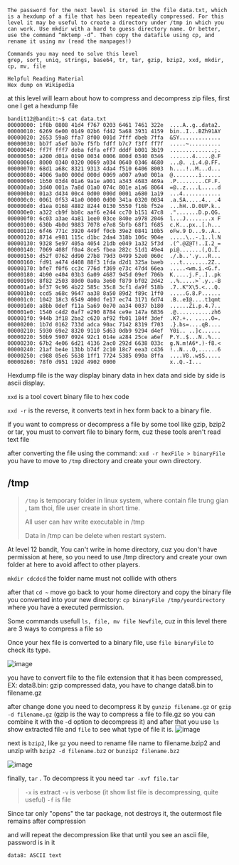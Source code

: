 ```
The password for the next level is stored in the file data.txt, which is a hexdump of a file that has been repeatedly compressed. For this level it may be useful to create a directory under /tmp in which you can work. Use mkdir with a hard to guess directory name. Or better, use the command “mktemp -d”. Then copy the datafile using cp, and rename it using mv (read the manpages!)

Commands you may need to solve this level
grep, sort, uniq, strings, base64, tr, tar, gzip, bzip2, xxd, mkdir, cp, mv, file

Helpful Reading Material
Hex dump on Wikipedia
```



at this level will learn about how to compress and decompress zip files, first one I get a hexdump file

```
bandit12@bandit:~$ cat data.txt
00000000: 1f8b 0808 41d4 f767 0203 6461 7461 322e  ....A..g..data2.
00000010: 6269 6e00 0149 02b6 fd42 5a68 3931 4159  bin..I...BZh91AY
00000020: 2653 59a8 ffa7 8f00 001d 7fff dbeb 7ffa  &SY.............
00000030: bb7f a5ef bb7e f5fb fdff b7c7 f3ff ff7f  .....~..........
00000040: ff7f fff7 deba fdfa eff7 dddf b001 3b19  ..............;.
00000050: a200 d01a 0190 0034 0006 800d 0340 0346  .......4.....@.F
00000060: 8000 0340 0320 0069 a034 0640 0346 4680  ...@. .i.4.@.FF.
00000070: 68d1 a68c 8321 9313 4da4 f510 6406 8003  h....!..M...d...
00000080: 4006 9a00 000d 000d 0069 a007 a9a0 001a  @........i......
00000090: 1b50 03d4 01a6 9a1e a001 a343 4683 469a  .P.........CF.F.
000000a0: 3d40 001a 7a8d 01a0 074c 801e a1a6 8064  =@..z....L.....d
000000b0: 01a3 d434 00c4 0d00 000d 0001 a680 1a19  ...4............
000000c0: 0061 0f53 41a0 0000 0d00 341a 0320 0034  .a.SA.....4.. .4
000000d0: d1ea 0168 4882 8244 0130 5550 f16b f52e  ...hH..D.0UP.k..
000000e0: a322 cb9f bb8c aaf6 e244 cc70 b151 47c8  .".......D.p.QG.
000000f0: 6c03 a3ae 4a81 1ee0 03ce 840e a978 2046  l...J........x F
00000100: 630b 4b0d 9883 7078 e7e8 5bfb 68f1 f685  c.K...px..[.h...
00000110: 6f46 771c 3920 449f f0cb 39e2 0841 10b5  oFw.9 D...9..A..
00000120: 8714 e981 115c d1bc 2da4 318b 106c 904e  .....\..-.1..l.N
00000130: 9328 5e97 405a 4054 21db e049 1a32 5f3d  .(^.@Z@T!..I.2_=
00000140: 7069 408f f0a4 8ce5 fbea 282c 51d1 49e4  pi@.......(,Q.I.
00000150: d52f 0762 dd90 27b8 79d3 0499 52e0 060c  ./.b..'.y...R...
00000160: fd91 a474 d408 88f3 1fda d2d1 325a baeb  ...t........2Z..
00000170: bfe7 f0f6 cc3c 776d f369 e73c 47d4 66ea  .....<wm.i.<G.f.
00000180: 4b90 e404 03b3 6a09 4687 945d 09ef 706b  K.....j.F..]..pk
00000190: 8f82 2503 80d0 0a0a 3e60 f879 bf02 2d42  ..%.....>`.y..-B
000001a0: bf37 9c96 4b22 585c 35c8 3cf1 da9f 518b  .7..K"X\5.<...Q.
000001b0: ccd5 a68c 9647 aa38 8a50 89d2 f89c 1ff0  .....G.8.P......
000001c0: 1042 18c3 6549 400d fe17 ec74 3171 6d74  .B..eI@....t1qmt
000001d0: a8bb 0def f11a 5a69 0e70 aa34 0037 b180  ......Zi.p.4.7..
000001e0: 1540 c4d2 0af7 e290 8784 ce9e 147a 6836  .@...........zh6
000001f0: 944b 3f18 2ba2 c620 af92 fb01 184f 3def  .K?.+.. .....O=.
00000200: 1b7d 0162 733d adca 90ac 7142 8319 f703  .}.bs=....qB....
00000210: 5930 69e2 8320 9110 5d63 0db9 9294 d4ef  Y0i.. ..]c......
00000220: 50b9 5907 0924 92c1 014e a284 25ce a6ef  P.Y..$...N..%...
00000230: 67b2 4e06 6d21 4136 2ac0 292d 6638 033c  g.N.m!A6*.)-f8.<
00000240: 21af be4e 13bb b74f 2c10 18c7 eea3 c436  !..N...O,......6
00000250: c988 05e6 5638 1ff1 7724 5385 090a 8ffa  ....V8..w$S.....
00000260: 78f0 d951 192d 4902 0000                 x..Q.-I...
```

Hexdump file is the way display binary data in hex data and side by side is ascii display.

`xxd` is a tool covert binary file to hex code 

`xxd -r` is the reverse, it converts text in hex form back to a binary file.

if you want to compress or decompress a file by some tool like gzip, bzip2 or tar, you must to convert file to binary form, cuz these tools aren't read text file 

after converting the file using the command: `xxd -r hexFile > binaryFile` you have to move to `/tmp` directory and create your own directory.

## /tmp 

> `/tmp` is temporary folder in linux system, where contain file trung gian , tam thoi, file user create in short time.
>
> All user can hav write executable in /tmp
>
> Data in /tmp can be delete when restart system.

At level 12 bandit, You can't write in home directory, cuz you don't have permission at here, so you need to use /tmp directory and create your own folder at here to avoid affect to other players.

`mkdir cdcdcd` the folder name must not collide with others

after that `cd ~` move go back to your home directory and copy the binary file you converted into your new directory: `cp binaryFile /tmp/yourdirectory` where you have a executed permission.

Some commands usefull `ls, file, mv file Newfile`, cuz in this level there are 3 ways to compress a file so

Once your hex file is converted to a binary file, use `file binaryFile` to check its type.

![image](https://github.com/user-attachments/assets/708abecb-d05f-4311-946e-c66097cd2c67)

you have to convert file to the file extension that it has been compressed, EX: data8.bin: gzip compressed data, you have to change data8.bin to filename.gz

after change done you need to decompress it by `gunzip filename.gz` or `gzip -d filename.gz` (gzip is the way to compress a file to file.gz so you can combine it with the -d option to decompress it) and after that you use `ls` show extracted file and `file` to see what type of file it is.
![image](https://github.com/user-attachments/assets/56e67dab-31ff-4e13-b052-ce5e7727ebe8)

 next is `bzip2`, like `gz` you need to rename file name to filename.bzip2 and unzip with  `bzip2 -d filename.bz2` or `bunzip2 filename.bz2` 

![image](https://github.com/user-attachments/assets/ee13fd93-dd9a-4d70-b70c-c0d9fb08a959)

finally, `tar` . To decompress it you need `tar -xvf file.tar` 
>
>  `-x` is extract
>  `-v` is verbose (it show list file is decompressing, quite useful)
>  `-f` is file

Since tar only "opens" the tar package, not destroys it, the outermost file remains after compression

and will repeat the decompression like that until you see an ascii file, password is in it

`data8: ASCII text`
